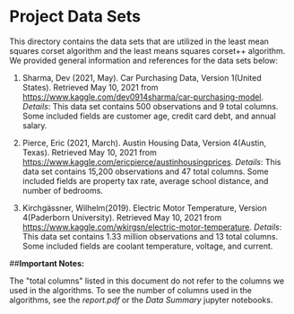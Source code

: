 # Project Data Sets

This directory contains the data sets that are utilized in the least mean squares corset algorithm and the least means squares corset++ algorithm. We provided general information and references for the data sets below:

1. Sharma, Dev (2021, May). Car Purchasing Data, Version 1(United States). Retrieved May 10, 2021 from https://www.kaggle.com/dev0914sharma/car-purchasing-model. 
*Details*: This data set contains 500 observations and 9 total columns. Some included fields are customer age, credit card debt, and annual salary.


2. Pierce, Eric (2021, March). Austin Housing Data, Version 4(Austin, Texas). Retrieved May 10, 2021 from https://www.kaggle.com/ericpierce/austinhousingprices. 
*Details*: This data set contains 15,200 observations and 47 total columns. Some included fields are property tax rate, average school distance, and number of bedrooms.


3. Kirchgässner, Wilhelm(2019). Electric Motor Temperature, Version 4(Paderborn University). Retrieved May 10, 2021 from https://www.kaggle.com/wkirgsn/electric-motor-temperature.
*Details*: This data set contains 1.33 million observations and 13 total columns. Some included fields are coolant temperature, voltage, and current.


##**Important Notes:** 

The "total columns" listed in this document do not refer to the columns we used in the algorithms. To see the number of columns used in the algorithms, see the *report.pdf* or the *Data Summary* jupyter notebooks.
